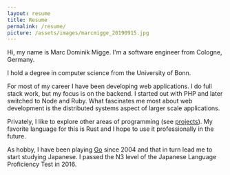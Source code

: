 ```yaml
---
layout: resume
title: Resume
permalink: /resume/
picture: /assets/images/marcmigge_20190915.jpg
---
```


Hi, my name is Marc Dominik Migge. I'm a software engineer from Cologne, Germany.

I hold a degree in computer science from the University of Bonn.

For most of my career I have been developing web applications. I do full stack work, but my focus is on the backend. I started out with PHP and later switched to Node and Ruby. What fascinates me most about web development is the distributed systems aspect of larger scale applications.

Privately, I like to explore other areas of programming (see [projects](/projects/)). My favorite language for this is Rust and I hope to use it professionally in the future.

As hobby, I have been playing [Go][1] since 2004 and that in turn lead me to start studying Japanese. I passed the N3 level of the Japanese Language Proficiency Test in 2016.


<!-- **Contact Information**
* Email: [marcmigge@gmx.net](mailto:marcmigge@gmx.net)
* LinkedIn: https://www.linkedin.com/in/marc-dominik-migge/
* Twitter: @mdmigge
* Mastodon: @mdmigge@mastodon.social -->

[1]: https://en.wikipedia.org/wiki/Go_(game)

